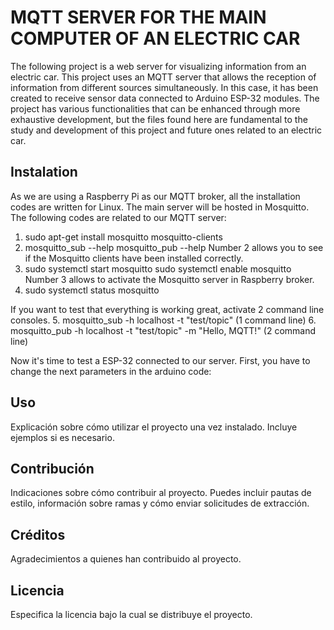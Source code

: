 # MQTT SERVER FOR THE MAIN COMPUTER OF AN ELECTRIC CAR

The following project is a web server for visualizing information from an electric car. This project uses an MQTT server that allows the reception of information from different sources simultaneously. In this case, it has been created to receive sensor data connected to Arduino ESP-32 modules. The project has various functionalities that can be enhanced through more exhaustive development, but the files found here are fundamental to the study and development of this project and future ones related to an electric car.

## Instalation

As we are using a Raspberry Pi as our MQTT broker, all the installation codes are written for Linux. The main server will be hosted in Mosquitto. The following codes are related to our MQTT server:

1. sudo apt-get install mosquitto mosquitto-clients
2. mosquitto_sub --help
   mosquitto_pub --help
Number 2 allows you to see if the Mosquitto clients have been installed correctly.
3. sudo systemctl start mosquitto
   sudo systemctl enable mosquitto
Number 3 allows to activate the Mosquitto server in Raspberry broker.
4. sudo systemctl status mosquitto

If you want to test that everything is working great, activate 2 command line consoles. 
5. mosquitto_sub -h localhost -t "test/topic" (1 command line)
6. mosquitto_pub -h localhost -t "test/topic" -m "Hello, MQTT!" (2 command line)

Now it's time to test a ESP-32 connected to our server. First, you have to change the next parameters in the arduino code:




## Uso

Explicación sobre cómo utilizar el proyecto una vez instalado. Incluye ejemplos si es necesario.

## Contribución

Indicaciones sobre cómo contribuir al proyecto. Puedes incluir pautas de estilo, información sobre ramas y cómo enviar solicitudes de extracción.

## Créditos

Agradecimientos a quienes han contribuido al proyecto.

## Licencia

Especifica la licencia bajo la cual se distribuye el proyecto.

